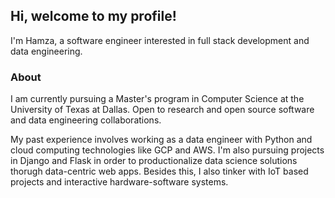 ## Hi, welcome to my profile!

I'm Hamza, a software engineer interested in full stack development and data engineering. 

### About
I am currently pursuing a Master's program in Computer Science at the University of Texas at Dallas. Open to research and open source software and data engineering collaborations.

My past experience involves working as a data engineer with Python and cloud computing technologies like GCP and AWS. I'm also pursuing projects in Django and Flask in order to productionalize data science solutions thorugh data-centric web apps. Besides this, I also tinker with IoT based projects and interactive hardware-software systems.

